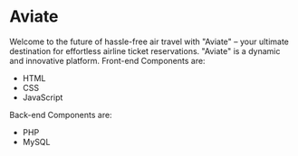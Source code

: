 # Aviate
Welcome to the future of hassle-free air travel with "Aviate" – your ultimate destination for effortless airline ticket reservations. "Aviate" is a dynamic and innovative platform. 
Front-end Components are:
- HTML
- CSS
- JavaScript
  
Back-end Components are:
- PHP
- MySQL
